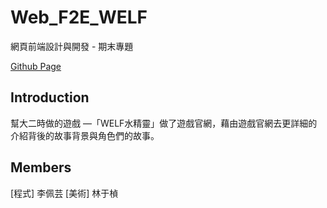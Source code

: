 # Web_F2E_WELF
網頁前端設計與開發 - 期末專題

[Github Page](https://peiyunlee.github.io/Web_F2E_WELF/)

## Introduction
幫大二時做的遊戲 —「WELF水精靈」做了遊戲官網，藉由遊戲官網去更詳細的介紹背後的故事背景與角色們的故事。

## Members
[程式] 李佩芸
[美術] 林于楨
